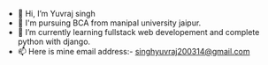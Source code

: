 - 👋 Hi, I’m Yuvraj singh
- 👀 I'm pursuing BCA from manipal university jaipur.
- 🌱 I’m currently learning fullstack web developement and complete python with django.
- 📫 Here is mine email address:- singhyuvraj200314@gmail.com
  

<!---
Yuvraj14singh/Yuvraj14singh is a ✨ special ✨ repository because its `README.md` (this file) appears on your GitHub profile.
You can click the Preview link to take a look at your changes.
--->
